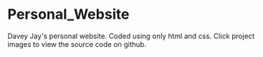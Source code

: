 # Personal_Website
Davey Jay's personal website. Coded using only html and css. Click project images to view the source code on github.